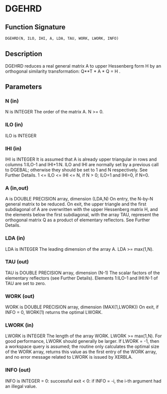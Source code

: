 # DGEHRD

## Function Signature

```fortran
DGEHRD(N, ILO, IHI, A, LDA, TAU, WORK, LWORK, INFO)
```

## Description


 DGEHRD reduces a real general matrix A to upper Hessenberg form H by
 an orthogonal similarity transformation:  Q**T * A * Q = H .

## Parameters

### N (in)

N is INTEGER The order of the matrix A. N >= 0.

### ILO (in)

ILO is INTEGER

### IHI (in)

IHI is INTEGER It is assumed that A is already upper triangular in rows and columns 1:ILO-1 and IHI+1:N. ILO and IHI are normally set by a previous call to DGEBAL; otherwise they should be set to 1 and N respectively. See Further Details. 1 <= ILO <= IHI <= N, if N > 0; ILO=1 and IHI=0, if N=0.

### A (in,out)

A is DOUBLE PRECISION array, dimension (LDA,N) On entry, the N-by-N general matrix to be reduced. On exit, the upper triangle and the first subdiagonal of A are overwritten with the upper Hessenberg matrix H, and the elements below the first subdiagonal, with the array TAU, represent the orthogonal matrix Q as a product of elementary reflectors. See Further Details.

### LDA (in)

LDA is INTEGER The leading dimension of the array A. LDA >= max(1,N).

### TAU (out)

TAU is DOUBLE PRECISION array, dimension (N-1) The scalar factors of the elementary reflectors (see Further Details). Elements 1:ILO-1 and IHI:N-1 of TAU are set to zero.

### WORK (out)

WORK is DOUBLE PRECISION array, dimension (MAX(1,LWORK)) On exit, if INFO = 0, WORK(1) returns the optimal LWORK.

### LWORK (in)

LWORK is INTEGER The length of the array WORK. LWORK >= max(1,N). For good performance, LWORK should generally be larger. If LWORK = -1, then a workspace query is assumed; the routine only calculates the optimal size of the WORK array, returns this value as the first entry of the WORK array, and no error message related to LWORK is issued by XERBLA.

### INFO (out)

INFO is INTEGER = 0: successful exit < 0: if INFO = -i, the i-th argument had an illegal value.

